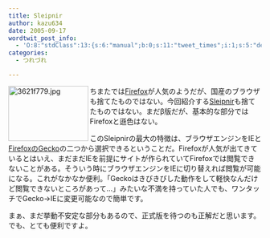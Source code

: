 ```yaml
---
title: Sleipnir
author: kazu634
date: 2005-09-17
wordtwit_post_info:
  - 'O:8:"stdClass":13:{s:6:"manual";b:0;s:11:"tweet_times";i:1;s:5:"delay";i:0;s:7:"enabled";i:1;s:10:"separation";s:2:"60";s:7:"version";s:3:"3.7";s:14:"tweet_template";b:0;s:6:"status";i:2;s:6:"result";a:0:{}s:13:"tweet_counter";i:2;s:13:"tweet_log_ids";a:1:{i:0;i:2055;}s:9:"hash_tags";a:0:{}s:8:"accounts";a:1:{i:0;s:7:"kazu634";}}'
categories:
  - つれづれ

---
```

<div class="section">
<p>
<a href="http://image.blog.livedoor.jp/simoom634/imgs/3/6/3621f779.jpg" onclick="__gaTracker('send', 'event', 'outbound-article', 'http://image.blog.livedoor.jp/simoom634/imgs/3/6/3621f779.jpg', '');" target="_blank"><img width="159" align="left" alt="3621f779.jpg" src="http://image.blog.livedoor.jp/simoom634/imgs/3/6/3621f779-s.jpg" height="110" border="0" class="pict" /></a>
</p>
  
<p>
    ちまたでは<a href="http://www.mozilla-japan.org/products/firefox/" onclick="__gaTracker('send', 'event', 'outbound-article', 'http://www.mozilla-japan.org/products/firefox/', 'Firefox');" target="blank">Firefox</a>が人気のようだが、国産のブラウザも捨てたものではない。今回紹介する<a href="http://www20.pos.to/~sleipnir/" onclick="__gaTracker('send', 'event', 'outbound-article', 'http://www20.pos.to/~sleipnir/', 'Sleipnir');" target="blank">Sleipnir</a>も捨てたものではない。まだβ版だが、基本的な部分ではFirefoxと遜色はない。
</p></p> 
  
<p>
    このSleipnirの最大の特徴は、ブラウザエンジンをIEと<a href="http://ja.wikipedia.org/wiki/Gecko" onclick="__gaTracker('send', 'event', 'outbound-article', 'http://ja.wikipedia.org/wiki/Gecko', 'FirefoxのGecko');" target="blank">FirefoxのGecko</a>の二つから選択できるということだ。Firefoxが人気が出てきているとはいえ、まだまだIEを前提にサイトが作られていてFirefoxでは閲覧できないことがある。そういう時にブラウザエンジンをIEに切り替えれば閲覧が可能になる。これがなかなか便利。「Geckoはきびきびした動作をして軽快なんだけど閲覧できないところがあって…」みたいな不満を持っていた人でも、ワンタッチでGecko→IEに変更可能なので簡単です。
</p></p> 
  
<p>
    まぁ、まだ挙動不安定な部分もあるので、正式版を待つのも正解だと思います。でも、とても便利ですよ。
</p>
</div>

